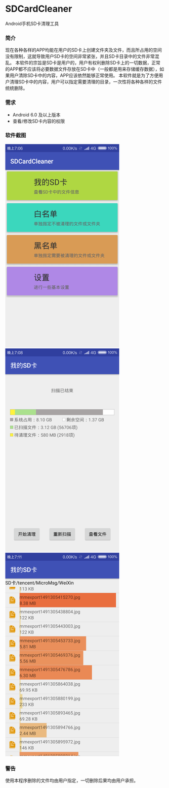 # SDCardCleaner
Android手机SD卡清理工具

### 简介
现在各种各样的APP均能在用户的SD卡上创建文件夹及文件，而且所占用的空间没有限制，这就导致用户SD卡的空间非常紧张，并且SD卡目录中的文件非常混乱。
本软件的宗旨是SD卡是用户的，用户有权利删除SD卡上的一切数据，正常的APP都不应该将必要数据文件存放在SD卡中（一般都是用来存储缓存数据），如果用户清除SD卡中的内容，APP应该依然能够正常使用。
本软件就是为了方便用户清理SD卡中的内容，用户可以指定需要清理的目录，一次性将各种各样的文件统统删除。

### 需求
* Android 6.0 及以上版本
* 查看/修改SD卡内容的权限

### 软件截图
![主界面](readme_res/Screenshot_main.png)&nbsp;
![扫描界面](readme_res/Screenshot_scan.png)&nbsp;
![文件列表](readme_res/Screenshot_fileList.png)

### 警告
使用本程序删除的文件均由用户指定，一切删除后果均由用户承担。